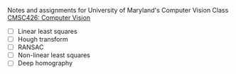
Notes and assignments for University of Maryland's Computer Vision Class [CMSC426: Computer Vision](http://prg.cs.umd.edu)
- [ ] Linear least squares
- [ ] Hough transform
- [ ] RANSAC
- [ ] Non-linear least squares
- [ ] Deep homography